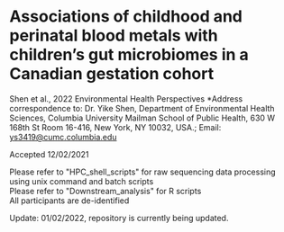 # Associations of childhood and perinatal blood metals with children’s gut microbiomes in a Canadian gestation cohort
Shen et al., 2022 Environmental Health Perspectives
*Address correspondence to: Dr. Yike Shen, Department of Environmental Health Sciences, Columbia University Mailman School of Public Health, 630 W 168th St Room 16-416, New York, NY 10032, USA.; Email: ys3419@cumc.columbia.edu 

Accepted 12/02/2021

Please refer to "HPC_shell_scripts" for raw sequencing data processing using unix command and batch scripts \
Please refer to "Downstream_analysis" for R scripts \
All participants are de-identified

Update: 01/02/2022, repository is currently being updated. 


